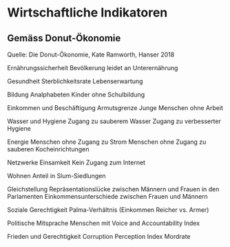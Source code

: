 # Wirtschaftliche Indikatoren
## Gemäss Donut-Ökonomie
Quelle: Die Donut-Ökonomie, Kate Ramworth, Hanser 2018

Ernährungssicherheit
Bevölkerung leidet an Unterernährung

Gesundheit
Sterblichkeitsrate
Lebenserwartung

Bildung
Analphabeten
Kinder ohne Schulbildung

Einkommen und Beschäftigung
Armutsgrenze
Junge Menschen ohne Arbeit

Wasser und Hygiene
Zugang zu sauberem Wasser
Zugang zu verbesserter Hygiene

Energie
Menschen ohne Zugang zu Strom
Menschen ohne Zugang zu sauberen Kocheinrichtungen

Netzwerke
Einsamkeit
Kein Zugang zum Internet

Wohnen
Anteil in Slum-Siedlungen

Gleichstellung
Repräsentationslücke zwischen Männern und Frauen in den Parlamenten
Einkommensunterschiede zwischen Frauen und Männern

Soziale Gerechtigkeit
Palma-Verhältnis (Einkommen Reicher vs. Armer)

Politische Mitsprache
Menschen mit Voice and Accountability Index

Frieden und Gerechtigkeit
Corruption Perception Index
Mordrate
